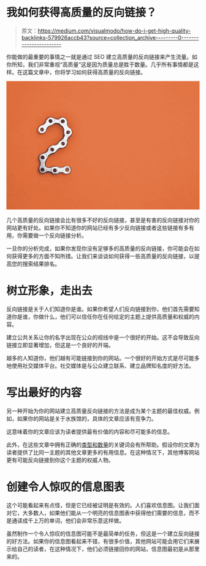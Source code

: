 # 我如何获得高质量的反向链接？

> 原文：<https://medium.com/visualmodo/how-do-i-get-high-quality-backlinks-579926accb43?source=collection_archive---------0----------------------->

你能做的最重要的事情之一就是通过 SEO 建立高质量的反向链接来产生流量。如你所知，我们非常重视“高质量”这是因为质量总是胜于数量。几乎所有事情都是这样。在这篇文章中，你将学习如何获得高质量的反向链接。

![](img/6e374883e80796360ea02fadfa361057.png)

几个高质量的反向链接会比有很多不好的反向链接，甚至是有害的反向链接对你的网站更有好处。如果你不知道你的网站已经有多少反向链接或者这些链接有多有用，你需要做一个反向链接分析。

一旦你的分析完成，如果你发现你没有足够多的高质量的反向链接，你可能会在如何获得更多的方面不知所措。让我们来谈谈如何获得一些高质量的反向链接，以提高您的搜索结果排名。

# 树立形象，走出去

反向链接是关于人们知道你是谁。如果你希望人们反向链接到你，他们首先需要知道你是谁，你做什么，他们可以信任你在任何给定的主题上提供高质量和权威的内容。

建立公共关系让你的名字出现在公众的视线中是一个很好的开始。这不会导致反向链接立即显著增加，但这是一个良好的开端。

越多的人知道你，他们越有可能链接到你的网站。一个很好的开始方式是尽可能多地使用社交媒体平台。社交媒体是与公众建立联系、建立品牌知名度的好方法。

# 写出最好的内容

另一种开始为你的网站建立高质量反向链接的方法是成为某个主题的最佳权威。例如，如果你的网站是关于水族馆的，具体的文章应该有竞争力。

这意味着你的文章应该为读者提供最有价值的内容和尽可能多的信息。

此外，在这些文章中拥有正确的[类型和数量](https://visualmodo.com/links-management-a-complete-review-on-link-building-services/)的关键词会有所帮助。假设你的文章为读者提供了比同一主题的其他文章更多的有用信息。在这种情况下，其他博客网站更有可能反向链接到你这个主题的权威人物。

# 创建令人惊叹的信息图表

这个可能看起来有点怪，但是它已经被证明是有效的。人们喜欢信息图。让我们面对它，大多数人，如果他们能从一个明亮的信息图表中获得他们需要的信息，而不是通读成千上万的单词，他们会非常乐意这样做。

虽然制作一个令人惊叹的信息图可能不是最简单的任务，但这是一个建立反向链接的好方法。如果你的信息图看起来不错，有很多价值，其他网站可能会用它们来展示给自己的读者，在这种情况下，他们必须链接回你的网站，信息图最初是从那里来的。